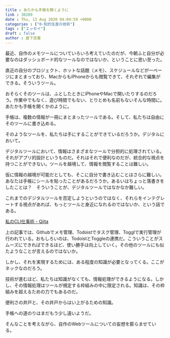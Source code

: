 ```yaml
---
title : あたかも手帳を開くように
link : 30289
date : Thu, 13 Aug 2020 04:04:59 +0000
categories : ["0-知的生産の技術"]
tags : ["エッセイ"]
draft : false
author : 倉下忠憲
---
```


最近、自作のメモツールについていろいろ考えていたのだが、今朝ふと自分が必要なのはダッシュボード的なツールなのではないか、ということに思い至った。

直近の自分のプロジェクト、ホットな話題（メモ）、スケジュールなどが一ページにまとまっており、MacからもiPhoneからも閲覧できて、それぞれで編集ができる。そういうツール。

おそらくそのツールは、ふとしたときにiPhoneやMacで開いたりするのだろう。作業中でもなく、遊び時間でもない、とりとめも名前もないそんな時間に。あたかも手帳を開くかのように。

手帳は、複数の情報が一冊にまとまったツールである。そして、私たちは自由にそのツールに書き込める。

そのようなツールを、私たちは手にすることができているだろうか。デジタルにおいて。

デジタルツールにおいて、情報はさまざまなツールで分担的に処理されている。それがアプリ的設計というものだ。それはそれで便利なのだが、統合的な視点を持つことができない。ツールを越境して、情報を閲覧することは難しい。

仮に情報の越境が可能だとしても、そこに自分で書き込むことはさらに難しい。あなたは手帳にシールを貼ったことがあるだろうか。あるいはちょっと落書きをしたことは？　そういうことが、デジタルツールではなかなか難しい。

これまでのデジタルツールを否定しようというのではなく、それらをインテグレートする視点があれば、もっとツールと身近になれるのではないか、という話である。

<a href="https://qiita.com/sachaos/items/ed06f09375b2cef55dda">私のCLI仕事術 - Qiita</a>

上の記事では、Githubでメモ管理、Todoistでタスク管理、Togglで実行管理が行われている。おもしろいのは、TodoistとToggleの連携だ。こういうことがスムーズにできればできるほど、使い勝手は向上していく。その他のツールにも似たようなことが言えるのではないか。

しかし、それを実現するためには、ある程度の知識が必要となってくる。ここがネックなのだろう。

技術が進むほど、私たちは知識がなくても、情報処理ができるようになる。しかし、その情報処理はツールが規定する枠組みの中に限定される。知識は、その枠組みを超えるための力でもあるのだ。

便利さの井戸と、その井戸からはい上がるための知識。

手帳への道のりはまだもう少し遠いようだ。

そんなことを考えながら、自作のWebツールについての妄想を膨らませている。
